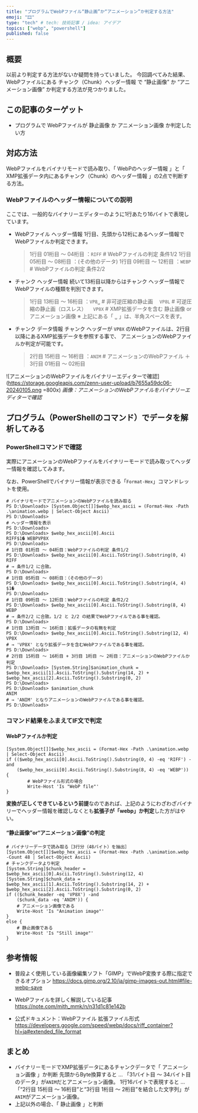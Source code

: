 ```yaml
---
title: "プログラムでWebPファイル“静止画”か“アニメーション”か判定する方法"
emoji: "🎞"
type: "tech" # tech: 技術記事 / idea: アイデア
topics: ["webp", "powershell"]
published: false
---
```

## 概要

以前より判定する方法がないか疑問を持っていました。
今回調べてみた結果、WebPファイルにある チャンク（Chunk）ヘッダー情報 で “静止画像” か “アニメーション画像” か判定する方法が見つかりました。

## この記事のターゲット

- プログラムで WebPファイルが 静止画像 か アニメーション画像 か判定したい方

## 対応方法

WebPファイルをバイナリモードで読み取り、「 WebPのヘッダー情報 」と「 XMP拡張データ内にあるチャンク（Chunk）のヘッダー情報 」の2点で判断する方法。

### WebPファイルのヘッダー情報についての説明

ここでは、一般的なバイナリーエディターのように1行あたり16バイトで表現しています。

- WebPファイル ヘッダー情報
    1行目、先頭から12桁にあるヘッダー情報でWebPファイルか判定できます。
    > 1行目 01桁目 ～ 04桁目    ：`RIFF`            # WebPファイルの判定 条件1/2
    > 1行目 05桁目 ～ 08桁目    ：(その他のデータ)
    > 1行目 09桁目 ～ 12桁目    ：`WEBP`            # WebPファイルの判定 条件2/2

- チャンク ヘッダー情報
    続いて13桁目以降からはチャンク ヘッダー情報でWebPファイルの種類を判別できます。
    > 1行目 13桁目 ～ 16桁目    ：`VP8␣`           # 非可逆圧縮の静止画
    >                           　`VP8L`            # 可逆圧縮の静止画（ロスレス）
    >                           　`VP8X`            # XMP拡張データを含む 静止画像 or アニメーション画像
    > ※ 上記にある「 `␣` 」は、半角スペースを表す。

- チャンク データ情報
    チャンク ヘッダーが `VP8X` のWebPファイルは、2行目以降にあるXMP拡張データを参照する事で、
    アニメーションのWebPファイルか判定が可能です。
    > 2行目 15桁目 ～ 16桁目    ：`ANIM`            # アニメーションのWebPファイル
    >  ＋
    > 3行目 01桁目 ～ 02桁目

![アニメーションのWebPファイルをバイナリーエディターで確認](https://storage.googleapis.com/zenn-user-upload/b7655a59dc06-20240105.png =800x)
*画像：アニメーションのWebPファイルをバイナリーエディターで確認*

## プログラム（PowerShellのコマンド）でデータを解析してみる

### PowerShellコマンドで確認

実際にアニメーションのWebPファイルをバイナリーモードで読み取ってヘッダー情報を確認してみます。

なお、PowerShellでバイナリー情報が表示できる「`Format-Hex`」コマンドレットを使用。

```powershell:バイナリーモードでヘッダー情報を確認
# バイナリモードでアニメーションのWebPファイルを読み取る
PS D:\Downloads> [System.Object[]]$webp_hex_ascii = (Format-Hex -Path .\animation.webp | Select-Object Ascii)
PS D:\Downloads>
# ヘッダー情報を表示
PS D:\Downloads>
PS D:\Downloads> $webp_hex_ascii[0].Ascii
RIFF$1� WEBPVP8X
PS D:\Downloads>
# 1行目 01桁目 ～ 04桁目：WebPファイルの判定 条件1/2
PS D:\Downloads> $webp_hex_ascii[0].Ascii.ToString().Substring(0, 4)
RIFF
# → 条件1/2 に合致。
PS D:\Downloads>
# 1行目 05桁目 ～ 08桁目：（その他のデータ）
PS D:\Downloads> $webp_hex_ascii[0].Ascii.ToString().Substring(4, 4)
$1�
PS D:\Downloads>
# 1行目 09桁目 ～ 12桁目：WebPファイルの判定 条件2/2
PS D:\Downloads> $webp_hex_ascii[0].Ascii.ToString().Substring(8, 4)
WEBP
# → 条件2/2 に合致。1/2 と 2/2 の結果でWebPファイルである事を確認。
PS D:\Downloads>
# 1行目 13桁目 ～ 16桁目：拡張データの有無を判定
PS D:\Downloads> $webp_hex_ascii[0].Ascii.ToString().Substring(12, 4)
VP8X
# → 'VP8X' となり拡張データを含むWebPファイルである事を確認。
PS D:\Downloads>
# 2行目 15桁目 ～ 16桁目 + 3行目 1桁目 ～ 2桁目：アニメーションのWebPファイルか判定
PS D:\Downloads> [System.String]$animation_chunk = $webp_hex_ascii[1].Ascii.ToString().Substring(14, 2) + $webp_hex_ascii[2].Ascii.ToString().Substring(0, 2)
PS D:\Downloads>
PS D:\Downloads> $animation_chunk
ANIM
# → 'ANIM' となりアニメーションのWebPファイルである事を確認。
PS D:\Downloads>
```

### コマンド結果をふまえてIF文で判定

#### WebPファイルか判定

```powershell:IF文でWebPファイルか判定
[System.Object[]]$webp_hex_ascii = (Format-Hex -Path .\animation.webp | Select-Object Ascii)
if (($webp_hex_ascii[0].Ascii.ToString().Substring(0, 4) -eq 'RIFF') -and
    ($webp_hex_ascii[0].Ascii.ToString().Substring(8, 4) -eq 'WEBP')) {
        # WebPファイル形式の場合
        Write-Host 'Is "WebP file"'
}
```

**変換が正しくできているという前提**なのであれば、上記のようにわざわざバイナリーでヘッダー情報を確認しなくとも**拡張子が「webp」か判定**した方がはやい。

#### “静止画像”or“アニメーション画像”の判定

```powershell:IF文で“静止画像”or“アニメーション画像”の判定
# バイナリーデータで読み取る［3行分（48バイト）を抽出］
[System.Object[]]$webp_hex_ascii = (Format-Hex -Path .\animation.webp -Count 48 | Select-Object Ascii)
# チャンクデータより判定
[System.String]$chunk_header = $webp_hex_ascii[0].Ascii.ToString().Substring(12, 4)
[System.String]$chunk_data = $webp_hex_ascii[1].Ascii.ToString().Substring(14, 2) + $webp_hex_ascii[2].Ascii.ToString().Substring(0, 2)
if (($chunk_header -eq 'VP8X') -and
    ($chunk_data -eq 'ANIM')) {
    # アニメーション画像である
    Write-Host 'Is "Animation image"'
}
else {
    # 静止画像である
    Write-Host 'Is "Still image"'
}
```

## 参考情報

- 普段よく使用している画像編集ソフト「GIMP」でWebP変換する際に指定できるオプション
    <https://docs.gimp.org/2.10/ja/gimp-images-out.html#file-webp-save>

- WebPファイルを詳しく解説している記事
    <https://note.com/mith_mmk/n/n31d1c81e142b>

- 公式ドキュメント：WebPファイル 拡張ファイル形式
    <https://developers.google.com/speed/webp/docs/riff_container?hl=ja#extended_file_format>

## まとめ

- バイナリーモードでXMP拡張データにあるチャンクデータで「 アニメーション画像 」か判断
    先頭からByte換算すると … 「31バイト目 ～ 34バイト目 のデータ」が`ANIM`だとアニメーション画像。
    1行16バイトで表現すると … 「“2行目 15桁目 ～ 16桁目”と“3行目 1桁目 ～ 2桁目”を結合した文字列」が`ANIM`がアニメーション画像。
- 上記以外の場合、「 静止画像 」と判断
